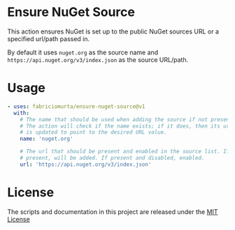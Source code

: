 # Ensure NuGet Source

This action ensures NuGet is set up to the public NuGet sources URL or a specified url/path passed in.

By default it uses `nuget.org` as the source name and `https://api.nuget.org/v3/index.json` as the source URL/path.

# Usage

<!-- start usage -->
```yaml
- uses: fabriciomurta/ensure-nuget-source@v1
  with:
    # The name that should be used when adding the source if not present.
    # The action will check if the name exists; if it does, then its url/path
    # is updated to point to the desired URL value.
    name: 'nuget.org'

    # The url that should be present and enabled in the source list. If not
    # present, will be added. If present and disabled, enabled.
    url: 'https://api.nuget.org/v3/index.json'
```
<!-- end usage -->

# License

The scripts and documentation in this project are released under the [MIT License](LICENSE)